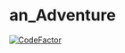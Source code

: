 # an_Adventure

[![CodeFactor](https://www.codefactor.io/repository/github/ttocsneb/an_adventure/badge/master)](https://www.codefactor.io/repository/github/ttocsneb/an_adventure/overview/master)
